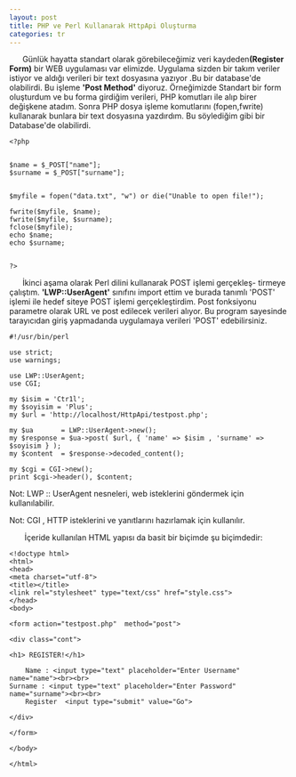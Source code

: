 ```yaml
---
layout: post
title: PHP ve Perl Kullanarak HttpApi Oluşturma
categories: tr
---
```




&nbsp;&nbsp;&nbsp;&nbsp;&nbsp;&nbsp;Günlük hayatta standart olarak görebileceğimiz veri kaydeden<strong>(Register Form)</strong> bir WEB 
uygulaması var elimizde. Uygulama sizden bir takım veriler istiyor ve aldığı 
verileri bir text dosyasına yazıyor .Bu bir database'de olabilirdi. Bu 
işleme <strong>'Post Method'</strong> diyoruz. Örneğimizde Standart bir form oluşturdum ve 
bu forma girdiğim verileri, PHP komutları ile alıp birer değişkene atadım.
Sonra PHP dosya işleme komutlarını (fopen,fwrite) kullanarak bunlara bir text
dosyasına yazdırdım. Bu söylediğim gibi bir Database'de olabilirdi.

	<?php
 

	$name = $_POST["name"];
	$surname = $_POST["surname"];


	$myfile = fopen("data.txt", "w") or die("Unable to open file!");
  
	fwrite($myfile, $name);
	fwrite($myfile, $surname);
	fclose($myfile);
	echo $name;
	echo $surname;

 
	?>





&nbsp;&nbsp;&nbsp;&nbsp;&nbsp;&nbsp;İkinci aşama olarak Perl dilini kullanarak POST işlemi gerçekleş-
tirmeye çalıştım. <strong>'LWP::UserAgent'</strong> sınıfını import ettim ve burada
 tanımlı 'POST' işlemi ile hedef siteye POST işlemi gerçekleştirdim.
 Post fonksiyonu parametre olarak URL ve post edilecek verileri alıyor. Bu 
program sayesinde tarayıcıdan giriş yapmadanda uygulamaya verileri 'POST'
edebilirsiniz. 

	#!/usr/bin/perl

	use strict;
	use warnings;

	use LWP::UserAgent;
	use CGI;

	my $isim = 'Ctr1l';
	my $soyisim = 'Plus';
	my $url = 'http://localhost/HttpApi/testpost.php';

	my $ua       = LWP::UserAgent->new();
	my $response = $ua->post( $url, { 'name' => $isim , 'surname' => $soyisim } );
	my $content  = $response->decoded_content();

	my $cgi = CGI->new();
	print $cgi->header(), $content;


Not: LWP :: UserAgent nesneleri, web isteklerini göndermek için kullanılabilir.

Not: CGI , HTTP isteklerini ve yanıtlarını hazırlamak için kullanılır. 



&nbsp;&nbsp;&nbsp;&nbsp;&nbsp;&nbsp; İçeride kullanılan HTML yapısı da basit bir biçimde şu biçimdedir:



	<!doctype html>
	<html>
	<head>
	<meta charset="utf-8">
	<title></title>
	<link rel="stylesheet" type="text/css" href="style.css">
	</head>
	<body>

	<form action="testpost.php"  method="post">

	<div class="cont">

	<h1> REGISTER!</h1>

     	Name : <input type="text" placeholder="Enter Username" name="name"><br><br>
	Surname : <input type="text" placeholder="Enter Password" name="surname"><br><br>
    	Register  <input type="submit" value="Go">

	</div>

	</form>

	</body>

	</html>

















